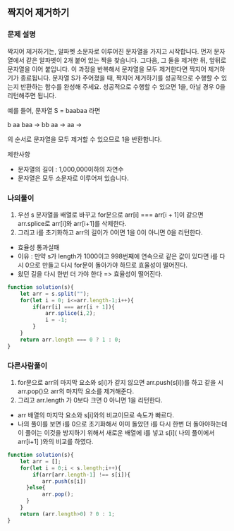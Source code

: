 ## 짝지어 제거하기
### 문제 설명
짝지어 제거하기는, 알파벳 소문자로 이루어진 문자열을 가지고 시작합니다. 먼저 문자열에서 같은 알파벳이 2개 붙어 있는 짝을 찾습니다. 그다음, 그 둘을 제거한 뒤, 앞뒤로 문자열을 이어 붙입니다. 이 과정을 반복해서 문자열을 모두 제거한다면 짝지어 제거하기가 종료됩니다. 문자열 S가 주어졌을 때, 짝지어 제거하기를 성공적으로 수행할 수 있는지 반환하는 함수를 완성해 주세요. 성공적으로 수행할 수 있으면 1을, 아닐 경우 0을 리턴해주면 됩니다.

예를 들어, 문자열 S = baabaa 라면

b aa baa → bb aa → aa →

의 순서로 문자열을 모두 제거할 수 있으므로 1을 반환합니다.

제한사항
- 문자열의 길이 : 1,000,000이하의 자연수
- 문자열은 모두 소문자로 이루어져 있습니다.

### 나의풀이 
1. 우선 s 문자열을 배열로 바꾸고 for문으로 arr[i] === arr[i + 1]이 같으면 arr.splice로 arr[i]와 arr[i+1]를 삭제한다.
2. 그리고 i를 초기화하고 arr의 길이가 0이면 1을 0이 아니면 0을 리턴한다.
- 효율성 통과실패 
- 이유 : 만약 s가 length가 1000이고 998번째에 연속으로 같은 값이 있다면 i를 다시 0으로 만들고 다시 for문이 돌아가야 하므로 효율성이 떨어진다.
- 왔던 길을 다시 한번 더 가야 한다 => 효율성이 떨어진다.
```jsx
function solution(s){
    let arr = s.split("");
    for(let i = 0; i<=arr.length-1;i++){
        if(arr[i] === arr[i + 1]){
            arr.splice(i,2);
            i = -1;
        }
    } 
    return arr.length === 0 ? 1 : 0;
}
```
### 다른사람풀이
1. for문으로 arr의 마지막 요소와 s[i]가 같지 않으면 arr.push(s[i])를 하고 같을 시 arr.pop()으 arr의 마지막 요소를 제거해준다.
2. 그리고 arr.length 가 0보다 크면 0 아니면 1을 리턴한다.
- arr 배열의 마지막 요소와 s[i]와의 비교이므로 속도가 빠르다.
- 나의 풀이를 보면 i를 0으로 초기화해서 이미 돌았던 i를 다시 한번 더 돌아야하는데 이 풀이는 이것을 방지하기 위해서 새로운 배열에 i를 넣고 s[i]( 나의 풀이에서 arr[i+1] )와의 비교를 하였다.
```jsx
function solution(s){
    let arr = [];
    for(let i = 0;i < s.length;i++){
        if(arr[arr.length-1] !== s[i]){
           arr.push(s[i])
      }else{
           arr.pop();
      }
    }
    return (arr.length>0) ? 0 : 1;
}
```
